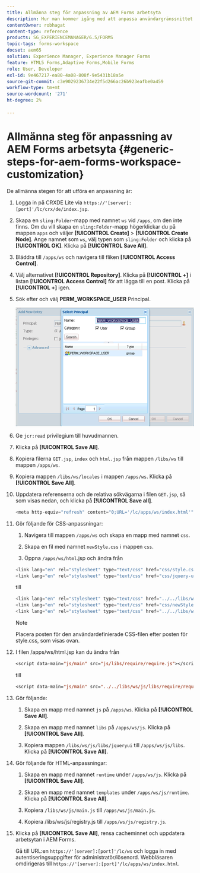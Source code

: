 ```yaml
---
title: Allmänna steg för anpassning av AEM Forms arbetsyta
description: Hur man kommer igång med att anpassa användargränssnittet i Adobe Experience Manager Forms arbetsyta.
contentOwner: robhagat
content-type: reference
products: SG_EXPERIENCEMANAGER/6.5/FORMS
topic-tags: forms-workspace
docset: aem65
solution: Experience Manager, Experience Manager Forms
feature: HTML5 Forms,Adaptive Forms,Mobile Forms
role: User, Developer
exl-id: 9e467217-ea80-4a08-808f-9e5431b18a5e
source-git-commit: c3e9029236734e22f5d266ac26b923eafbe0a459
workflow-type: tm+mt
source-wordcount: '271'
ht-degree: 2%

---
```


# Allmänna steg för anpassning av AEM Forms arbetsyta {#generic-steps-for-aem-forms-workspace-customization}

De allmänna stegen för att utföra en anpassning är:

1. Logga in på CRXDE Lite via `https://'[server]:[port]'/lc/crx/de/index.jsp`.
1. Skapa en `sling:Folder`-mapp med namnet `ws` vid `/apps`, om den inte finns. Om du vill skapa en `sling:Folder`-mapp högerklickar du på mappen `apps` och väljer **[!UICONTROL Create]** > **[!UICONTROL Create Node]**. Ange namnet som `ws`, välj typen som `sling:Folder` och klicka på **[!UICONTROL OK]**. Klicka på **[!UICONTROL Save All]**.
1. Bläddra till `/apps/ws` och navigera till fliken **[!UICONTROL Access Control]**.
1. Välj alternativet **[!UICONTROL Repository]**. Klicka på **[!UICONTROL +]** i listan **[!UICONTROL Access Control]** för att lägga till en post. Klicka på **[!UICONTROL +]** igen.
1. Sök efter och välj **PERM_WORKSPACE_USER** Principal.

   ![Välj PERM_WORKSPACE_USER som en del av de allmänna stegen för att anpassa HTML Workspace](assets/perm_workspace_user.png)

1. Ge `jcr:read` privilegium till huvudmannen.
1. Klicka på **[!UICONTROL Save All]**.
1. Kopiera filerna `GET.jsp`, `index` och `html.jsp` från mappen `/libs/ws` till mappen `/apps/ws`.
1. Kopiera mappen `/libs/ws/locales` i mappen `/apps/ws`. Klicka på **[!UICONTROL Save All]**.
1. Uppdatera referenserna och de relativa sökvägarna i filen `GET.jsp`, så som visas nedan, och klicka på **[!UICONTROL Save all]**.

   ```javascript
   <meta http-equiv="refresh" content="0;URL='/lc/apps/ws/index.html'" />
   ```

1. Gör följande för CSS-anpassningar:

   1. Navigera till mappen `/apps/ws` och skapa en mapp med namnet `css`.

   1. Skapa en fil med namnet `newStyle.css` i mappen `css`.

   1. Öppna `/apps/ws/html`.jsp och ändra från

   ```javascript
   <link lang="en" rel="stylesheet" type="text/css" href="css/style.css" />
   <link lang="en" rel="stylesheet" type="text/css" href="css/jquery-ui.css"/>
   ```

   till

   ```javascript
   <link lang="en" rel="stylesheet" type="text/css" href="../../libs/ws/css/style.css" />
   <link lang="en" rel="stylesheet" type="text/css" href="css/newStyle.css" />
   <link lang="en" rel="stylesheet" type="text/css" href="../../libs/ws/css/jquery-ui.css"/>
   ```

   >[!NOTE]
   >
   >Placera posten för den användardefinierade CSS-filen efter posten för style.css, som visas ovan.

1. I filen /apps/ws/html.jsp kan du ändra från

   ```jsp
   <script data-main="js/main" src="js/libs/require/require.js"></script>
   ```

   till

   ```jsp
   <script data-main="js/main" src="../../libs/ws/js/libs/require/require.js"></script>
   ```

1. Gör följande:

   1. Skapa en mapp med namnet `js` på `/apps/ws`. Klicka på **[!UICONTROL Save All]**.

   1. Skapa en mapp med namnet `libs` på `/apps/ws/js`. Klicka på **[!UICONTROL Save All]**.

   1. Kopiera mappen `/libs/ws/js/libs/jqueryui` till `/apps/ws/js/libs`. Klicka på **[!UICONTROL Save All]**.

1. Gör följande för HTML-anpassningar:

   1. Skapa en mapp med namnet `runtime` under `/apps/ws/js`. Klicka på **[!UICONTROL Save All]**.

   1. Skapa en mapp med namnet `templates` under `/apps/ws/js/runtime`. Klicka på **[!UICONTROL Save All]**.

   1. Kopiera `/libs/ws/js/main.js` till `/apps/ws/js/main.js`.

   1. Kopiera /libs/ws/js/registry.js till `/apps/ws/js/registry.js`.

1. Klicka på **[!UICONTROL Save All]**, rensa cacheminnet och uppdatera arbetsytan i AEM Forms.

   Gå till URL:en `https://'[server]:[port]'/lc/ws` och logga in med autentiseringsuppgifter för administratör/lösenord. Webbläsaren omdirigeras till `https://'[server]:[port]'/lc/apps/ws/index.html`.
